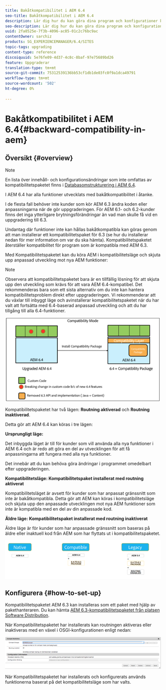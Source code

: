 ```yaml
---
title: Bakåtkompatibilitet i AEM 6.4
seo-title: Bakåtkompatibilitet i AEM 6.4
description: Lär dig hur du kan göra dina program och konfigurationer kompatibla med AEM 6.4
seo-description: Lär dig hur du kan göra dina program och konfigurationer kompatibla med AEM 6.4
uuid: 2fa8525e-7f3b-4096-ac85-01c2c76bc9ac
contentOwner: sarchiz
products: SG_EXPERIENCEMANAGER/6.4/SITES
topic-tags: upgrading
content-type: reference
discoiquuid: 5e76fe09-4d37-4c8c-8baf-97e75689bd26
feature: Uppgraderar
translation-type: tm+mt
source-git-commit: 75312539136bb53cf1db1de03fc0f9a1dca49791
workflow-type: tm+mt
source-wordcount: '502'
ht-degree: 0%

---
```



# Bakåtkompatibilitet i AEM 6.4{#backward-compatibility-in-aem}

## Översikt {#overview}

>[!NOTE]
>
>En lista över innehåll- och konfigurationsändringar som inte omfattas av kompatibilitetspaketet finns i [Databasomstrukturering i AEM 6.4](/help/sites-deploying/repository-restructuring.md).

I AEM 6.4 har alla funktioner utvecklats med bakåtkompatibilitet i åtanke.

I de flesta fall behöver inte kunder som kör AEM 6.3 ändra koden eller anpassningarna när de gör uppgraderingen. För AEM 6.1- och 6.2-kunder finns det inga ytterligare brytningsförändringar än vad man skulle få vid en uppgradering till 6.3.

Undantag där funktioner inte kan hållas bakåtkompatibla kan göras genom att man installerar ett kompatibilitetspaket för 6.3 (se hur du installerar nedan för mer information om var du ska hämta). Kompatibilitetspaketet återställer kompatibilitet för program som är kompatibla med AEM 6.3.

Med Kompatibilitetspaketet kan du köra AEM i kompatibilitetsläge och skjuta upp anpassad utveckling mot nya AEM funktioner:

>[!NOTE]
>
>Observera att kompatibilitetspaketet bara är en tillfällig lösning för att skjuta upp den utveckling som krävs för att vara AEM 6.4-kompatibel. Det rekommenderas bara som ett sista alternativ om du inte kan hantera kompatibilitetsproblem direkt efter uppgraderingen. Vi rekommenderar att du växlar till inbyggt läge och avinstallerar kompatibilitetspaketet när du har valt att fortsätta med 6.4-baserad anpassad utveckling och att du har tillgång till alla 6.4-funktioner.

![screen_shot_2018-04-05at43339pm](assets/screen_shot_2018-04-05at43339pm.png)

Kompatibilitetspaketet har två lägen: **Routning aktiverad** och **Routning inaktiverad**.

Detta gör att AEM 6.4 kan köras i tre lägen:

**Ursprungligt läge:**

Det inbyggda läget är till för kunder som vill använda alla nya funktioner i AEM 6.4 och är redo att göra en del av utvecklingen för att få anpassningarna att fungera med alla nya funktioner.

Det innebär att du kan behöva göra ändringar i programmet omedelbart efter uppgraderingen.

**Kompatibilitetsläge: Kompatibilitetspaket installerat med routning aktiverat**

Kompatibilitetsläget är avsett för kunder som har anpassat gränssnitt som inte är bakåtkompatibla. Detta gör att AEM kan köras i kompatibilitetsläge och skjuta upp den anpassade utvecklingen mot nya AEM funktioner som inte är kompatibla med en del av din anpassade kod.

**Äldre läge: Kompatibilitetspaket installerat med routning inaktiverat**

Äldre läge är för kunder som har anpassade gränssnitt som baseras på äldre eller inaktuell kod från AEM som har flyttats ut i kompatibilitetspaketet.

![image2018-2-12_23-58-37](assets/image2018-2-12_23-58-37.png)

## Konfigurera {#how-to-set-up}

Kompatibilitetspaketet AEM 6.3 kan installeras som ett paket med hjälp av pakethanteraren. Du kan hämta [AEM 6.3-kompatibilitetspaketet från platsen Software Distribution](https://experience.adobe.com/#/downloads/content/software-distribution/en/aem.html?package=/content/software-distribution/en/details.html/content/dam/aem/public/adobe/packages/cq640/compatpack/aem-compat-cq64-to-cq63).

När Kompatibilitetspaketet har installerats kan routningen aktiveras eller inaktiveras med en växel i OSGI-konfigurationen enligt nedan:

![screen_shot_2017-11-27at122421pm](assets/screen_shot_2017-11-27at122421pm.png)

När Kompatibilitetspaketet har installerats och konfigurerats används funktionerna baserat på det kompatibilitetsläge som har valts.
